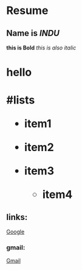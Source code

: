# Resume
## Name is *INDU*
**this is Bold**
_this is also italic_
<h1>hello<h1>
  #lists
  
  * item1
  
  * item2
  
  * item3
      * item4
  
  ## links:
  
  [Google](www.google.com)
  
  ### gmail:
  
  [Gmail](mellempudiindu1212@gmail.com)
